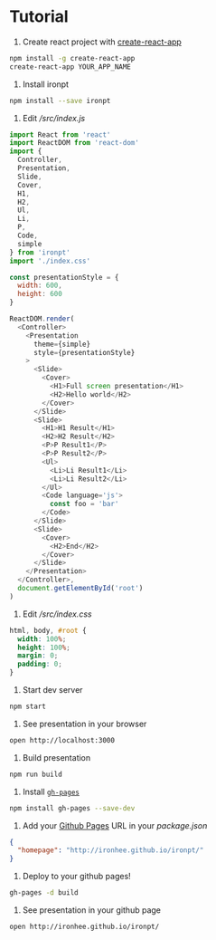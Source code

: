 # Tutorial

1. Create react project with [create-react-app](https://github.com/facebookincubator/create-react-app)

  ```bash
  npm install -g create-react-app
  create-react-app YOUR_APP_NAME
  ```

1. Install ironpt

  ```bash
  npm install --save ironpt
  ```

1. Edit */src/index.js*

  ```js
  import React from 'react'
  import ReactDOM from 'react-dom'
  import {
    Controller,
    Presentation,
    Slide,
    Cover,
    H1,
    H2,
    Ul,
    Li,
    P,
    Code,
    simple
  } from 'ironpt'
  import './index.css'

  const presentationStyle = {
    width: 600,
    height: 600
  }

  ReactDOM.render(
    <Controller>
      <Presentation
        theme={simple}
        style={presentationStyle}
      >
        <Slide>
          <Cover>
            <H1>Full screen presentation</H1>
            <H2>Hello world</H2>
          </Cover>
        </Slide>
        <Slide>
          <H1>H1 Result</H1>
          <H2>H2 Result</H2>
          <P>P Result1</P>
          <P>P Result2</P>
          <Ul>
            <Li>Li Result1</Li>
            <Li>Li Result2</Li>
          </Ul>
          <Code language='js'>
            const foo = 'bar'
          </Code>
        </Slide>
        <Slide>
          <Cover>
            <H2>End</H2>
          </Cover>
        </Slide>
      </Presentation>
    </Controller>,
    document.getElementById('root')
  )
  ```

1. Edit */src/index.css*

  ```css
  html, body, #root {
    width: 100%;
    height: 100%;
    margin: 0;
    padding: 0;
  }
  ```

1. Start dev server

  ```bash
  npm start
  ```

1. See presentation in your browser

  ```bash
  open http://localhost:3000
  ```

1. Build presentation

  ```bash
  npm run build
  ```

1. Install [`gh-pages`](https://github.com/tschaub/gh-pages)

  ```bash
  npm install gh-pages --save-dev
  ```

1. Add your [Github Pages](https://pages.github.com/) URL in your *package.json*

  ```json
  {
    "homepage": "http://ironhee.github.io/ironpt/"
  }
  ```

1. Deploy to your github pages!

  ```bash
  gh-pages -d build
  ```

1. See presentation in your github page

  ```bash
  open http://ironhee.github.io/ironpt/
  ```
